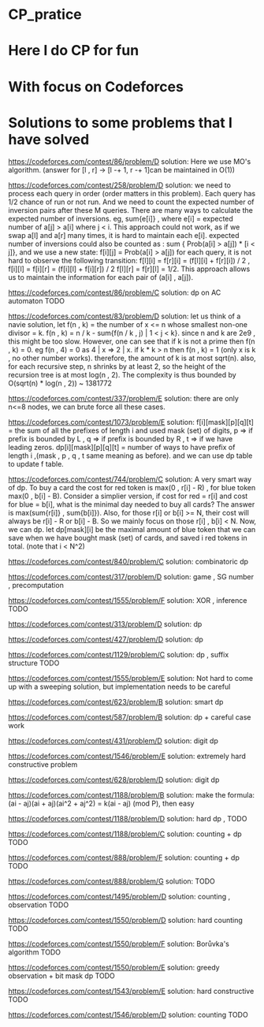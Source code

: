 # CP_pratice
# Here I do CP for fun
# With focus on Codeforces

# Solutions to some problems that I have solved

https://codeforces.com/contest/86/problem/D
solution: Here we use MO's algorithm. (answer for [l , r] -> [l -+ 1, r -+ 1]can be maintained in O(1))

https://codeforces.com/contest/258/problem/D
solution: we need to process each query in order (order matters in this problem). Each query has 1/2 chance of run or not run. And we need to count the
expected number of inversion pairs after these M queries. There are many ways to calculate the expected number of inversions. eg, sum{e[i]} , where e[i] = expected
number of a[j] > a[i] where j < i. This approach could not work, as if we swap a[l] and a[r] many times, it is hard to maintain each e[i]. 
expected number of inversions could also be counted as : sum { Prob(a[i] > a[j]) * [i < j]}, and we use a new state: f[i][j] = Prob(a[i] > a[j])
for each query, it is not hard to observe the following transition: f[l][i] = f[r][i] = (f[l][i] + f[r][i]) / 2 , f[i][l] = f[i][r] = (f[i][l] + f[i][r]) / 2
f[l][r] = f[r][l] = 1/2. This approach allows us to maintain the information for each pair of (a[i] , a[j]).

https://codeforces.com/contest/86/problem/C
solution: dp on AC automaton TODO

https://codeforces.com/contest/83/problem/D
solution: let us think of a navie solution, let f(n , k) = the number of x <= n whose smallest non-one divisor = k. f(n , k) = n / k - sum{f(n / k , j) | 1 < j < k}. since n and k are 2e9 , this might be too slow. However, one can see that if k is not a prime then f(n , k) = 0. eg f(n , 4) = 0 as 4 | x => 2 | x. 
if k * k > n then f(n , k) = 1 (only x is k , no other number works). therefore, the amount of k is at most sqrt(n). also, for each recursive step, 
n shrinks by at least 2, so the height of the recursion tree is at most log(n , 2). The complexity is thus bounded by O(sqrt(n) * log(n , 2)) ~ 1381772

https://codeforces.com/contest/337/problem/E
solution: there are only n<=8 nodes, we can brute force all these cases. 

https://codeforces.com/contest/1073/problem/E
solution: f[i][mask][p][q][t] = the sum of all the prefixes of length i and used mask (set) of digits, p => if prefix is bounded by L , q => if prefix is bounded by R , t => if we have leading zeros. dp[i][mask][p][q][t] = number of ways to have prefix of length i ,(mask , p , q , t same meaning as before). and we can use dp table to update f table.

https://codeforces.com/contest/744/problem/C
solution: A very smart way of dp. To buy a card the cost for red token is max(0 , r[i] - R) , for blue token max(0 , b[i] - B). Consider a simplier version, 
if cost for red = r[i] and cost for blue = b[i], what is the minimal day needed to buy all cards? The answer is max(sum{r[i]} , sum{b[i]}). Also, for those r[i] or b[i] >= N, their cost will always be r[i] - R or b[i] - B. So we mainly focus on those r[i] , b[i] < N. Now, we can dp. let dp[mask][i] be the maximal amount of blue token that we can save when we have bought mask (set) of cards, and saved i red tokens in total. (note that i < N^2)

https://codeforces.com/contest/840/problem/C
solution: combinatoric dp

https://codeforces.com/contest/317/problem/D
solution: game , SG number , precomputation

https://codeforces.com/contest/1555/problem/F
solution: XOR , inference  TODO

https://codeforces.com/contest/313/problem/D
solution: dp

https://codeforces.com/contest/427/problem/D
solution: dp

https://codeforces.com/contest/1129/problem/C
solution: dp , suffix structure TODO

https://codeforces.com/contest/1555/problem/E
solution: Not hard to come up with a sweeping solution, but implementation needs to be careful

https://codeforces.com/contest/623/problem/B
solution: smart dp 

https://codeforces.com/contest/587/problem/B
solution: dp + careful case work

https://codeforces.com/contest/431/problem/D
solution: digit dp

https://codeforces.com/contest/1546/problem/E
solution: extremely hard constructive problem

https://codeforces.com/contest/628/problem/D
solution: digit dp

https://codeforces.com/contest/1188/problem/B
solution: make the formula: (ai - aj)(ai + aj)(ai^2 + aj^2) = k(ai - aj) (mod P), then easy

https://codeforces.com/contest/1188/problem/D
solution: hard dp , TODO

https://codeforces.com/contest/1188/problem/C
solution: counting + dp TODO

https://codeforces.com/contest/888/problem/F
solution: counting + dp TODO

https://codeforces.com/contest/888/problem/G
solution: TODO

https://codeforces.com/contest/1495/problem/D
solution: counting , observation TODO

https://codeforces.com/contest/1550/problem/D
solution: hard counting TODO

https://codeforces.com/contest/1550/problem/F
solution: Borůvka's algorithm TODO

https://codeforces.com/contest/1550/problem/E
solution: greedy observation + bit mask dp TODO

https://codeforces.com/contest/1543/problem/E
solution: hard constructive  TODO

https://codeforces.com/contest/1546/problem/D
solution: counting TODO



